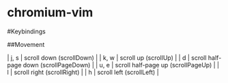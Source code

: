 chromium-vim
============

#Keybindings

##Movement

| j, s | scroll down           (scrollDown)     |
| k, w | scroll up             (scrollUp)       |
| d    | scroll half-page down (scrollPageDown) |
| u, e | scroll half-page up   (scrollPageUp)   |
| l    | scroll right          (scrollRight)    |
| h    | scroll left           (scrollLeft)     |

